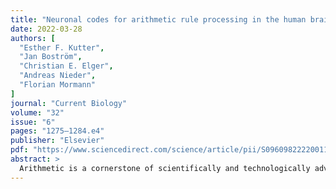 ```yaml
---
title: "Neuronal codes for arithmetic rule processing in the human brain"
date: 2022-03-28
authors: [
  "Esther F. Kutter",
  "Jan Boström",
  "Christian E. Elger",
  "Andreas Nieder",
  "Florian Mormann"
]
journal: "Current Biology"
volume: "32"
issue: "6"
pages: "1275–1284.e4"
publisher: "Elsevier"
pdf: "https://www.sciencedirect.com/science/article/pii/S0960982222001166"
abstract: >
  Arithmetic is a cornerstone of scientifically and technologically advanced human culture, but its neuronal mechanisms are poorly understood. Calculating with numbers requires temporary maintenance and manipulation of numerical information according to arithmetic rules. We explored the brain mechanisms involved in simple arithmetic operations by recording single-neuron activity from the medial temporal lobe of human subjects performing additions and subtractions. We found abstract and notation-independent codes for addition and subtraction in neuronal populations. The neuronal codes of arithmetic in different brain areas differed drastically. Decoders applied to time-resolved recordings demonstrate a static code in hippocampus based on persistently rule-selective neurons, in contrast to a dynamic code in parahippocampal cortex originating from neurons carrying rapidly changing rule information. The …
---
```


